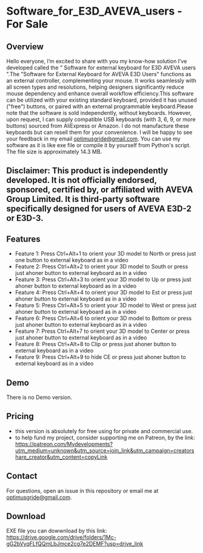 # Software_for_E3D_AVEVA_users - For Sale

## Overview
Hello everyone, I’m excited to share with you my know-how solution I’ve developed called the " Software for external keyboard for E3D AVEVA users ".The "Software for External Keyboard for AVEVA E3D Users" functions as an external controller, complementing your mouse. It works seamlessly with all screen types and resolutions, helping designers significantly reduce mouse dependency and enhance overall workflow efficiency.This software can be utilized with your existing standard keyboard, provided it has unused ("free") buttons, or paired with an external programmable keyboard.Please note that the software is sold independently, without keyboards. However, upon request, I can supply compatible USB keyboards (with 3, 6, 9, or more buttons) sourced from AliExpress or Amazon. I do not manufacture these keyboards but can resell them for your convenience. I will be happy to see your feedback in my email optimusgride@gmail.com. You can use my software as it is like exe file or compile it by yourself from Python's script. The file size is approximately 14.3 MB.
## Disclaimer: This product is independently developed. It is not officially endorsed, sponsored, certified by, or affiliated with AVEVA Group Limited. It is third-party software specifically designed for users of AVEVA E3D-2 or E3D-3.

## Features
- Feature 1: Press Ctrl+Alt+1 to orient your 3D model to North or press just one button to external keyboard as in a video
- Feature 2: Press Ctrl+Alt+2 to orient your 3D model to South or press just ahoner button to external keyboard as in a video
- Feature 3: Press Ctrl+Alt+3 to orient your 3D model to Up or press just ahoner button to external keyboard as in a video
- Feature 4: Press Ctrl+Alt+4 to orient your 3D model to Est or press just ahoner button to external keyboard as in a video
- Feature 5: Press Ctrl+Alt+5 to orient your 3D model to West or press just ahoner button to external keyboard as in a video
- Feature 6: Press Ctrl+Alt+6 to orient your 3D model to Bottom or press just ahoner button to external keyboard as in a video
- Feature 7: Press Ctrl+Alt+7 to orient your 3D model to Center or press just ahoner button to external keyboard as in a video
- Feature 8: Press Ctrl+Alt+8 to Clip or press just ahoner button to external keyboard as in a video
- Feature 9: Press Ctrl+Alt+9 to hide CE or press just ahoner button to external keyboard as in a video

## Demo
There is no Demo version.

## Pricing
- this version is absolutely for free using for private and commercial use. 
- to help fund my project, consider supporting me on Patreon, by the link:   https://patreon.com/Mydevelopments?utm_medium=unknown&utm_source=join_link&utm_campaign=creatorshare_creator&utm_content=copyLink 

## Contact
For questions, open an issue in this repository or email me at optimusgride@gmail.com.

## Download

EXE file you can dowwnload by this link: https://drive.google.com/drive/folders/1Mc-gG2bVyqFLfQQmLbJmce2cg7e2DEMF?usp=drive_link
